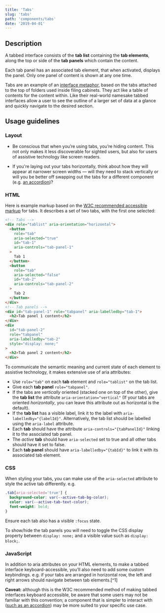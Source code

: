 ```yaml
---
title: 'Tabs'
slug: 'tabs'
path: 'components/tabs'
date: '2019-04-01'
---
```


## Description

A tabbed interface consists of the **tab list** containing the **tab elements**, along the top or side of the **tab panels** which contain the content.

Each tab panel has an associated tab element, that when activated, displays the panel. Only one panel of content is shown at any one time.

Tabs are an example of an [interface metaphor](https://en.wikipedia.org/wiki/Interface_metaphor), based on the tabs attached to the top of folders used inside filing cabinets. They act like a table of contents for the content within. Like their real-world namesake tabbed interfaces allow a user to see the outline of a larger set of data at a glance and quickly navigate to the desired section.

## Usage guidelines

### Layout

- Be conscious that when you’re using tabs, you’re hiding content. This not only makes it less discoverable for sighted users, but also for users of assistive technology like screen readers.

- If you're laying out your tabs horizontally, think about how they will appear at narrower screen widths — will they need to stack vertically or will you be better off swapping out the tabs for a different component (e.g. [an accordion](/components/accordion))?

### HTML

Here is example markup based on the [W3C recommended accessible markup](https://www.w3.org/TR/wai-aria-practices-1.1/#tabpanel) for tabs. It describes a set of two tabs, with the first one selected:

```html
<!-- Tabs -->
<div role="tablist" aria-orientation="horizontal">
  <button
    role="tab"
    aria-selected="true"
    id="tab-1"
    aria-controls="tab-panel-1"
  >
    Tab 1
  </button>
  <button
    role="tab"
    aria-selected="false"
    id="tab-2"
    aria-controls="tab-panel-2"
  >
    Tab 2
  </button>
</div>
<!-- Tab panels -->
<div id="tab-panel-1" role="tabpanel" aria-labelledby="tab-1">
  <h2>Tab panel 1 content</h2>
</div>
<div
  id="tab-panel-2"
  role="tabpanel"
  aria-labelledby="tab-2"
  style="display: none;"
>
  <h2>Tab panel 2 content</h2>
</div>
```

To communicate the semantic meaning and current state of each element to assistive technology, it makes extensive use of aria attributes:

- Use `role="tab"` on each **tab** element and `role="tablist"` on the tab list.
- Give each **tab panel** `role="tabpanel"`.
- If the tabs are _vertically_ oriented (stacked one on top of the other), give the **tab list** the attribute `aria-orientation="vertical"` (If your tabs are oriented _horizontally_, you can leave this attribute out as horizontal is the default).
- If the **tab list** has a visible label, link it to the label with `aria-labelledby="{labelId}"`. Alternatively, the tab list should be labelled using the `aria-label` attribute.
- Each **tab** should have the attribute `aria-controls="{tabPanelId}"` linking it to the associated tab panel.
- The _active_ **tab** should have `aria-selected` set to true and all other tabs should have it set to false.
- Each **tab panel** should have `aria-labelledby="{tabId}"` to link it with its associated tab element.

### CSS

When styling your tabs, you can make use of the `aria-selected` attribute to style the active tab differently. e.g.

```css
.tab[aria-selected='true'] {
  background-color: var(--active-tab-bg-color);
  color: var(--active-tab-text-color);
  font-weight: bold;
}
```

Ensure each tab also has a visible `:focus` state.

To show/hide the tab panels you will need to toggle the CSS display property between `display: none;` and a visible value such as `display: block;`.

### JavaScript

In addition to aria attributes on your HTML elements, to make a tabbed interface keyboard-accessible, you’ll also need to add some custom keybindings. e.g. if your tabs are arranged in horizontal row, the left and right arrows should navigate between tab elements.[^1]

**Caveat:** although this is the W3C recommended method of making tabbed interfaces keyboard accessible, be aware that some users may not be familiar with this convention; a component that is simpler to interact with ([such as an accordion](/components/accordion)) may be more suited to your specific use case.

[^2]: [WAI-ARIA Authoring Practices 1.1](https://www.w3.org/TR/wai-aria-practices-1.1/#tabpanel)
